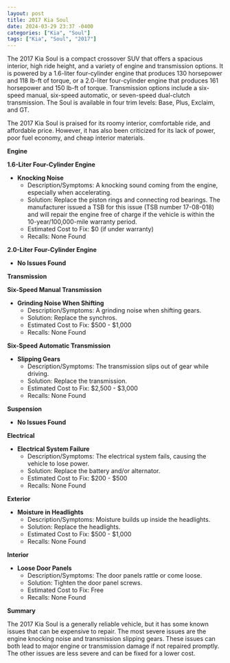 ```yaml
---
layout: post
title: 2017 Kia Soul
date: 2024-03-29 23:37 -0400
categories: ["Kia", "Soul"]
tags: ["Kia", "Soul", "2017"]
---
```

The 2017 Kia Soul is a compact crossover SUV that offers a spacious interior, high ride height, and a variety of engine and transmission options. It is powered by a 1.6-liter four-cylinder engine that produces 130 horsepower and 118 lb-ft of torque, or a 2.0-liter four-cylinder engine that produces 161 horsepower and 150 lb-ft of torque. Transmission options include a six-speed manual, six-speed automatic, or seven-speed dual-clutch transmission. The Soul is available in four trim levels: Base, Plus, Exclaim, and GT.

The 2017 Kia Soul is praised for its roomy interior, comfortable ride, and affordable price. However, it has also been criticized for its lack of power, poor fuel economy, and cheap interior materials.

**Engine**

**1.6-Liter Four-Cylinder Engine**

* **Knocking Noise**
   * Description/Symptoms: A knocking sound coming from the engine, especially when accelerating.
   * Solution: Replace the piston rings and connecting rod bearings. The manufacturer issued a TSB for this issue (TSB number 17-08-018) and will repair the engine free of charge if the vehicle is within the 10-year/100,000-mile warranty period.
   * Estimated Cost to Fix: $0 (if under warranty)
   * Recalls: None Found

**2.0-Liter Four-Cylinder Engine**

* **No Issues Found**

**Transmission**

**Six-Speed Manual Transmission**

* **Grinding Noise When Shifting**
   * Description/Symptoms: A grinding noise when shifting gears.
   * Solution: Replace the synchros.
   * Estimated Cost to Fix: $500 - $1,000
   * Recalls: None Found

**Six-Speed Automatic Transmission**

* **Slipping Gears**
   * Description/Symptoms: The transmission slips out of gear while driving.
   * Solution: Replace the transmission.
   * Estimated Cost to Fix: $2,500 - $3,000
   * Recalls: None Found

**Suspension**

* **No Issues Found**

**Electrical**

* **Electrical System Failure**
   * Description/Symptoms: The electrical system fails, causing the vehicle to lose power.
   * Solution: Replace the battery and/or alternator.
   * Estimated Cost to Fix: $200 - $500
   * Recalls: None Found

**Exterior**

* **Moisture in Headlights**
   * Description/Symptoms: Moisture builds up inside the headlights.
   * Solution: Replace the headlights.
   * Estimated Cost to Fix: $500 - $1,000
   * Recalls: None Found

**Interior**

* **Loose Door Panels**
   * Description/Symptoms: The door panels rattle or come loose.
   * Solution: Tighten the door panel screws.
   * Estimated Cost to Fix: Free
   * Recalls: None Found

**Summary**

The 2017 Kia Soul is a generally reliable vehicle, but it has some known issues that can be expensive to repair. The most severe issues are the engine knocking noise and transmission slipping gears. These issues can both lead to major engine or transmission damage if not repaired promptly. The other issues are less severe and can be fixed for a lower cost.
